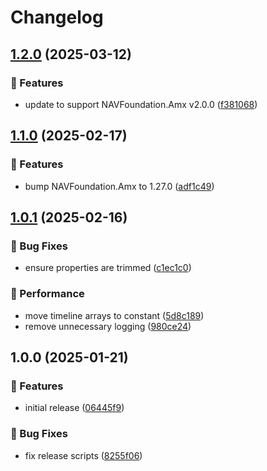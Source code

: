# Changelog

## [1.2.0](https://github.com/Norgate-AV/NAVDatabase.Amx.ExtronDVS605/compare/v1.1.0...v1.2.0) (2025-03-12)

### 🌟 Features

- update to support NAVFoundation.Amx v2.0.0 ([f381068](https://github.com/Norgate-AV/NAVDatabase.Amx.ExtronDVS605/commit/f3810689a062f22a3494783b09712209e6073777))

## [1.1.0](https://github.com/Norgate-AV/NAVDatabase.Amx.ExtronDVS605/compare/v1.0.1...v1.1.0) (2025-02-17)

### 🌟 Features

- bump NAVFoundation.Amx to 1.27.0 ([adf1c49](https://github.com/Norgate-AV/NAVDatabase.Amx.ExtronDVS605/commit/adf1c497d3a3b2cda28d49c58e55145dc1dc7111))

## [1.0.1](https://github.com/Norgate-AV/NAVDatabase.Amx.ExtronDVS605/compare/v1.0.0...v1.0.1) (2025-02-16)

### 🐛 Bug Fixes

- ensure properties are trimmed ([c1ec1c0](https://github.com/Norgate-AV/NAVDatabase.Amx.ExtronDVS605/commit/c1ec1c087d942d930388bde7e71dc01bd20d7181))

### 🚀 Performance

- move timeline arrays to constant ([5d8c189](https://github.com/Norgate-AV/NAVDatabase.Amx.ExtronDVS605/commit/5d8c1890a6e85f0cf4caaa33d2c3aff023b1326d))
- remove unnecessary logging ([980ce24](https://github.com/Norgate-AV/NAVDatabase.Amx.ExtronDVS605/commit/980ce24f8a4804839bfe64dcc32ede32da6298b0))

## 1.0.0 (2025-01-21)

### 🌟 Features

- initial release ([06445f9](https://github.com/Norgate-AV/NAVDatabase.Amx.ExtronDVS605/commit/06445f900e1dd4e6288b8ee9e3ae25e61609f340))

### 🐛 Bug Fixes

- fix release scripts ([8255f06](https://github.com/Norgate-AV/NAVDatabase.Amx.ExtronDVS605/commit/8255f06d2a5bb8dd6fe52ab6a994d4ee6113960d))
